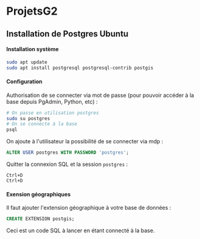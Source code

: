 # ProjetsG2

## Installation de Postgres Ubuntu

#### Installation système

```sh
sudo apt update
sudo apt install postgresql postgresql-contrib postgis
```

#### Configuration

Authorisation de se connecter via mot de passe (pour pouvoir accéder à la base depuis PgAdmin, Python, etc) :

```sh
# On passe en utilisation postgres
sudo su postgres
# On se connecte à la base
psql
```

On ajoute à l'utilisateur la possibilité de se connecter via mdp :

```sql
ALTER USER postgres WITH PASSWORD 'postgres';
```

Quitter la connexion SQL et la session `postgres` :

```
Ctrl+D
Ctrl+D
```
#### Exension géographiques

Il faut ajouter l'extension géographique à votre base de données :

```sql
CREATE EXTENSION postgis;
```

Ceci est un code SQL à lancer en étant connecté à la base.
